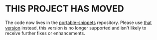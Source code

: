 # THIS PROJECT HAS MOVED

The code now lives in the
[portable-snippets](https://github.com/nemequ/portable-snippets/)
repository.  Please use [that
version](https://github.com/nemequ/portable-snippets/tree/master/safe-math)
instead, this version is no longer supported and isn't likely to
receive further fixes or enhancements.
